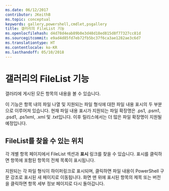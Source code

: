 ```yaml
---
ms.date: 06/12/2017
contributor: JKeithB
ms.topic: conceptual
keywords: gallery,powershell,cmdlet,psgallery
title: 갤러리의 FileList 기능
ms.openlocfilehash: d4d78d4eab89b0e3d48d18ed815d8f77327cc81d
ms.sourcegitcommit: e9ad4d85fd7eb72fb5bc37f6ca3ae1282ae3c6d7
ms.translationtype: HT
ms.contentlocale: ko-KR
ms.lasthandoff: 05/10/2018
---
```

# <a name="filelist-feature-in-the-gallery"></a>갤러리의 FileList 기능

갤러리에 게시된 모든 항목의 내용을 볼 수 있습니다.

이 기능은 항목 내의 파일 나열 및 지원되는 파일 형식에 대한 파일 내용 표시의 두 부분으로 이루어져 있습니다. 현재 파일 내용 표시가 지원되는 파일 확장명은 .ps1, .psm1, .psd1, .ps1xml, .xml 및 .txt입니다. 이후 릴리스에서는 더 많은 파일 확장명이 지원될 예정입니다.

## <a name="where-to-find-filelist"></a>FileList를 찾을 수 있는 위치

각 개별 항목 페이지에서 FileList 섹션과 **표시** 링크를 찾을 수 있습니다. 표시를 클릭하면 항목에 포함된 항목의 전체 목록이 표시됩니다.

지원되는 각 파일 형식이 하이퍼링크로 표시되며, 클릭하면 파일 내용이 PowerShell 구문 강조로 표시된 새 페이지로 이동됩니다. 화면 맨 위에 표시된 항목의 제목 또는 버전을 클릭하면 항목 세부 정보 페이지로 다시 돌아갑니다.